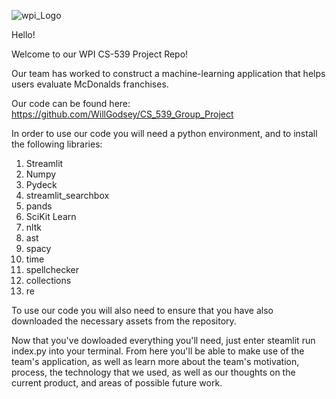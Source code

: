 
                                                                     


![wpi_Logo](https://github.com/WillGodsey/CS_539_Group_Project/assets/25188342/9ff684f1-381b-46db-8530-82af96ddb083)

Hello!

Welcome to our WPI CS-539 Project Repo!

Our team has worked to construct a machine-learning application that helps users evaluate McDonalds franchises.

Our code can be found here: https://github.com/WillGodsey/CS_539_Group_Project

In order to use our code you will need a python environment, and to install the following libraries:
1. Streamlit
2. Numpy
3. Pydeck
4. streamlit_searchbox
5. pands
6. SciKit Learn
7. nltk
8. ast
9. spacy
10. time
11. spellchecker
12. collections
13. re

To use our code you will also need to ensure that you have also downloaded the necessary assets from the repository.

Now that you've dowloaded everything you'll need, just enter steamlit run index.py into your terminal. 
From here you'll be able to make use of the team's application, as well as learn more about the team's motivation, process, the technology that we 
used, as well as our thoughts on the current product, and areas of possible future work.

